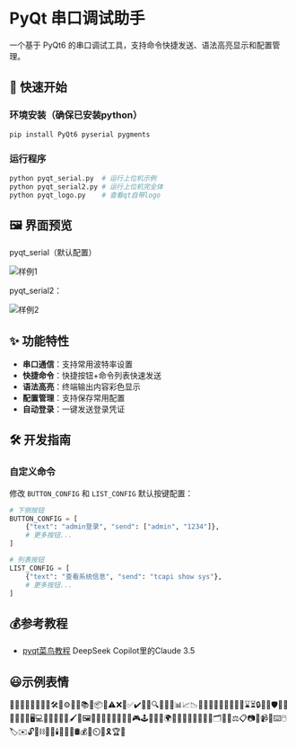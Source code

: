 
# PyQt 串口调试助手

一个基于 PyQt6 的串口调试工具，支持命令快捷发送、语法高亮显示和配置管理。

## 🚀 快速开始

### 环境安装（确保已安装python）
```bash
pip install PyQt6 pyserial pygments
```

### 运行程序
```bash
python pyqt_serial.py  # 运行上位机示例
python pyqt_serial2.py # 运行上位机完全体
python pyqt_logo.py    # 查看qt自带logo
```

## 🖼️ 界面预览

 pyqt_serial（默认配置）
 
 ![样例1](https://github.com/user-attachments/assets/3a8379c2-3023-4ebf-be42-eb35bf4bb3c9) 
 
 pyqt_serial2：
 
 ![样例2](https://github.com/user-attachments/assets/2e7b23a2-27e9-4987-bb95-2db7c35966af)

## ✨ 功能特性

- **串口通信**：支持常用波特率设置
- **快捷命令**：快捷按钮+命令列表快速发送
- **语法高亮**：终端输出内容彩色显示
- **配置管理**：支持保存常用配置
- **自动登录**：一键发送登录凭证

## 🛠️ 开发指南

### 自定义命令
修改 `BUTTON_CONFIG` 和 `LIST_CONFIG` 默认按键配置：

```python
# 下侧按钮
BUTTON_CONFIG = [
    {"text": "admin登录", "send": ["admin", "1234"]},
    # 更多按钮...
]

# 列表按钮
LIST_CONFIG = [
    {"text": "查看系统信息", "send": "tcapi show sys"},
    # 更多按钮...
]
```

## 💰参考教程
- [pyqt菜鸟教程](https://www.w3ccoo.com/pyqt/)
DeepSeek
Copilot里的Claude 3.5

## 😃示例表情
🚀🎯✨🌟📂📄📁📝🛠🔧⚙️🔨🔗📚📖📦🚨⚠️❌🛑✅✔️🎉🏁🔍🐛🔎💡📊📈📉🧮👥🤝👨‍💻👩‍💻📅⏰⌛⏳🔒🔐🔑🛡️💬📢📣📩🌐📡🖥️💻🔗🔄⏫⏬🎨🖌️🎨🖼️📱📲📶📡📜📃📖📑🎮🕹️🎲🎰🌱🌍🌿🌳🎁🎊🎈📌📍🔖🗂️📏📐⚖️📋📷🎥📹📼⌨️🖱️🏷️✉️🔓🔩⛓️🧰🔦🕯️🔌🔋🧯🛢️💰💎⏲️🎀🎗️🏆🥇
